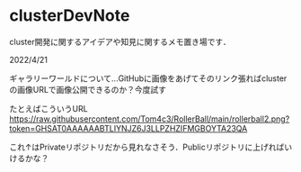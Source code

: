 # clusterDevNote
cluster開発に関するアイデアや知見に関するメモ置き場です．

2022/4/21

ギャラリーワールドについて...GitHubに画像をあげてそのリンク張ればclusterの画像URLで画像公開できるのか？今度試す

たとえばこういうURL
https://raw.githubusercontent.com/Tom4c3/RollerBall/main/rollerball2.png?token=GHSAT0AAAAAABTLIYNJZ6J3LLPZHZIFMGBOYTA23QA

これ↑はPrivateリポジトリだから見れなさそう．Publicリポジトリに上げればいけるかな？
